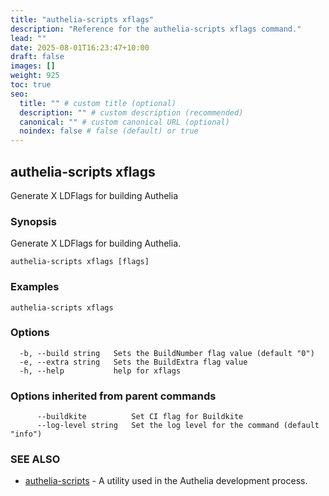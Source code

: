 ```yaml
---
title: "authelia-scripts xflags"
description: "Reference for the authelia-scripts xflags command."
lead: ""
date: 2025-08-01T16:23:47+10:00
draft: false
images: []
weight: 925
toc: true
seo:
  title: "" # custom title (optional)
  description: "" # custom description (recommended)
  canonical: "" # custom canonical URL (optional)
  noindex: false # false (default) or true
---
```


## authelia-scripts xflags

Generate X LDFlags for building Authelia

### Synopsis

Generate X LDFlags for building Authelia.

```
authelia-scripts xflags [flags]
```

### Examples

```
authelia-scripts xflags
```

### Options

```
  -b, --build string   Sets the BuildNumber flag value (default "0")
  -e, --extra string   Sets the BuildExtra flag value
  -h, --help           help for xflags
```

### Options inherited from parent commands

```
      --buildkite          Set CI flag for Buildkite
      --log-level string   Set the log level for the command (default "info")
```

### SEE ALSO

* [authelia-scripts](authelia-scripts.md)	 - A utility used in the Authelia development process.

